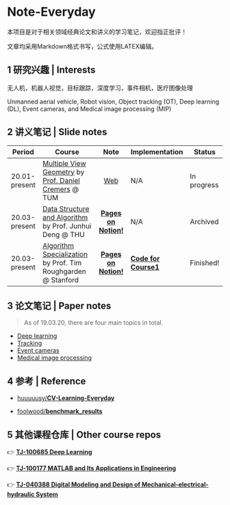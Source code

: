 

# Note-Everyday

本项目是对于相关领域经典论文和讲义的学习笔记，欢迎指正批评！

文章均采用Markdown格式书写，公式使用LATEX编辑。

## 1 研究兴趣 | Interests

无人机，机器人视觉，目标跟踪，深度学习，事件相机，医疗图像处理

Unmanned aerial vehicle, Robot vision, Object tracking (OT), Deep learning (DL), Event cameras, and Medical image processing (MIP)

## 2 讲义笔记 | Slide notes

|    Period     | Course                                                       |                             Note                             | Implementation                                               | Status      |
| :-----------: | ------------------------------------------------------------ | :----------------------------------------------------------: | ------------------------------------------------------------ | ----------- |
| 20.01-present | [Multiple View Geometry](https://vision.in.tum.de/teaching/ss2016/mvg2016) by [Prof. Daniel Cremers](https://vision.in.tum.de/members/cremers) @ TUM | [Web](https://github.com/hibetterheyj/Note-Everyday/tree/master/Slides_Note/TUM_MVG) | N/A                                                          | In progress |
| 20.03-present | [Data Structure and Algorithm](https://github.com/hibetterheyj/Note-Everyday/tree/master/Slides_Note/THU_DS) by Prof. Junhui Deng @ THU | [**Pages on Notion!**](https://www.notion.so/yujiehe/MOOC-84fe15abaef34580bc9adc0b3ea650e7) | N/A                                                          | Archived    |
| 20.03-present | [Algorithm Specialization](https://www.coursera.org/specializations/algorithms) by Prof. Tim Roughgarden @ Stanford | [**Pages on Notion!**](https://www.notion.so/yujiehe/Divide-and-Conquer-Sorting-and-Searching-and-Randomized-Algorithms-1d653b6db5ad4b0e8c365559c403bd30) | [**Code for Course1**](https://github.com/hibetterheyj/Note-Everyday/tree/master/Slides_Note/Stanford_Algorithms/PythonCode/Course1) | Finished!   |

## 3 论文笔记 | Paper notes

> As of 19.03.20, there are four main topics in total.

- [Deep learning](https://github.com/hibetterheyj/Note-Everyday/tree/master/Paper_Note/deep-learning)
- [Tracking](https://github.com/hibetterheyj/Note-Everyday/tree/master/Paper_Note/tracking)
- [Event cameras](https://github.com/hibetterheyj/Note-Everyday/tree/master/Paper_Note/event-cameras)
- [Medical image processing](https://github.com/hibetterheyj/Note-Everyday/tree/master/Paper_Note/medical-image-processing)

## 4 参考 | Reference

- [huuuuusy/**CV-Learning-Everyday**](https://github.com/huuuuusy/CV-Learning-Everyday)

- [foolwood/**benchmark_results**](https://github.com/foolwood/benchmark_results)

## 5 其他课程仓库 | Other course repos

👉 **[TJ-100685 Deep Learning](https://yujie-he.github.io/study/2019-deep-learning/)**

👉 **[TJ-100177 MATLAB and Its Applications in Engineering](https://yujie-he.github.io/study/2019-matlab/)**

👉 **[TJ-040388 Digital Modeling and Design of Mechanical-electrical-hydraulic System](https://yujie-he.github.io/study/2019-system-modeling-and-design/)**